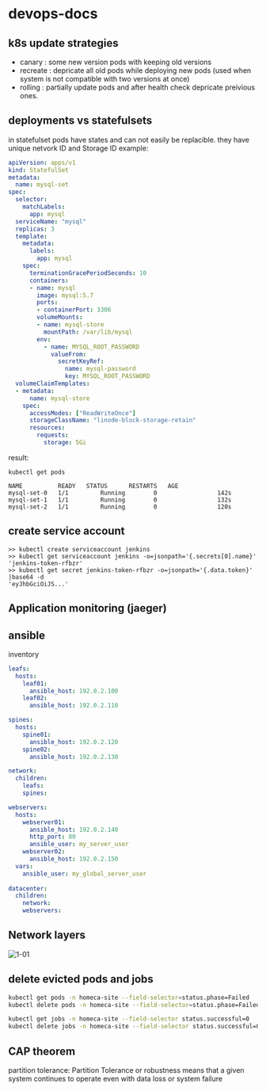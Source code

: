 # devops-docs
## k8s update strategies
- canary : some new version pods with keeping old versions
- recreate : depricate all old pods while deploying new pods (used when system is not compatible with two versions at once)
- rolling : partially update pods and after health check depricate preivious ones.
## deployments vs statefulsets
in statefulset pods have states and can not easily be replacible. they have unique netvork ID and Storage ID
example:
```YAML
apiVersion: apps/v1
kind: StatefulSet
metadata:
  name: mysql-set
spec:
  selector:
    matchLabels:
      app: mysql
  serviceName: "mysql"
  replicas: 3
  template:
    metadata:
      labels:
        app: mysql
    spec:
      terminationGracePeriodSeconds: 10
      containers:
      - name: mysql
        image: mysql:5.7
        ports:
        - containerPort: 3306
        volumeMounts:
        - name: mysql-store
          mountPath: /var/lib/mysql
        env:
          - name: MYSQL_ROOT_PASSWORD
            valueFrom:
              secretKeyRef:
                name: mysql-password
                key: MYSQL_ROOT_PASSWORD
  volumeClaimTemplates:
  - metadata:
      name: mysql-store
    spec:
      accessModes: ["ReadWriteOnce"]
      storageClassName: "linode-block-storage-retain"
      resources:
        requests:
          storage: 5Gi
```
result:
```
kubectl get pods

NAME          READY   STATUS      RESTARTS   AGE
mysql-set-0   1/1         Running        0                 142s
mysql-set-1   1/1         Running        0                 132s
mysql-set-2   1/1         Running        0                 120s
```
## create service account
```
>> kubectl create serviceaccount jenkins
>> kubectl get serviceaccount jenkins -o=jsonpath='{.secrets[0].name}'
'jenkins-token-rfbzr'
>> kubectl get secret jenkins-token-rfbzr -o=jsonpath='{.data.token}' |base64 -d 
'eyJhbGciOiJS...'
```
## Application monitoring (jaeger)
## ansible 
inventory
```YAML
leafs:
  hosts:
    leaf01:
      ansible_host: 192.0.2.100
    leaf02:
      ansible_host: 192.0.2.110

spines:
  hosts:
    spine01:
      ansible_host: 192.0.2.120
    spine02:
      ansible_host: 192.0.2.130

network:
  children:
    leafs:
    spines:

webservers:
  hosts:
    webserver01:
      ansible_host: 192.0.2.140
      http_port: 80
      ansible_user: my_server_user
    webserver02:
      ansible_host: 192.0.2.150
  vars:
    ansible_user: my_global_server_user
  
datacenter:
  children:
    network:
    webservers:
```
## Network layers
![1-01](https://user-images.githubusercontent.com/41954275/190675013-38d3f4d2-c946-4e2c-90aa-b3b8cce3f57d.jpg)
## delete evicted pods and jobs
```bash
kubectl get pods -n homeca-site --field-selector=status.phase=Failed
kubectl delete pods -n homeca-site --field-selector=status.phase=Failed

kubectl get jobs -n homeca-site --field-selector status.successful=0
kubectl delete jobs -n homeca-site --field-selector status.successful=0
```
## CAP theorem
partition tolerance: Partition Tolerance or robustness means that a given system continues to operate even with data loss or system failure


